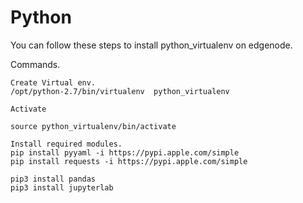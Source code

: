 # Python

You can follow these steps to install python\_virtualenv on edgenode.

Commands.

```
Create Virtual env.
/opt/python-2.7/bin/virtualenv  python_virtualenv

Activate

source python_virtualenv/bin/activate

Install required modules.
pip install pyyaml -i https://pypi.apple.com/simple
pip install requests -i https://pypi.apple.com/simple
```

```
pip3 install pandas
pip3 install jupyterlab
```
